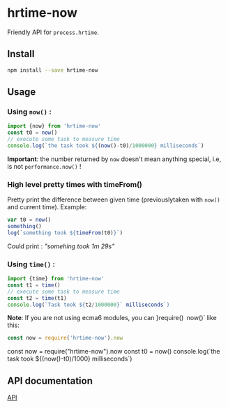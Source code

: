 # hrtime-now

Friendly API for `process.hrtime`. 

## Install

```sh
npm install --save hrtime-now
```

## Usage

### Using `now()` : 

```javascript
import {now} from 'hrtime-now'
const t0 = now()
// execute some task to measure time
console.log(`the task took ${(now()-t0)/1000000} milliseconds`)
```

**Important**: the number returned by `now` doesn't mean anything special, i.e, is not `performance.now()` !

### High level pretty times with timeFrom()

Pretty print the difference between given time (previouslytaken with `now()` and current time). Example: 

```javascript
var t0 = now()
something()
log(`something took ${timeFrom(t0)}`)
```

Could print : *"somehing took 1m 29s"*


### Using `time()` : 

```javascript
import {time} from 'hrtime-now'
const t1 = time()
// execute some task to measure time
const t2 = time(t1)
console.log(`Task took ${t2/1000000}` milliseconds`)
```

**Note**:  If you are not using ecma6 modules, you can }require()` `now()` like this: 

```javascript
const now = require('hrtime-now').now
```

<script src="https://embed.runkit.com" data-element-id="my-element"></script>
<div id="my-element">
const now = require("hrtime-now").now
const t0 = now()
console.log(`the task took ${(now()-t0)/1000} milliseconds`)
</div>


## API documentation

[API](https://github.com/cancerberoSgx/hrtime-now/blob/master/docs/modules/_index_.md)